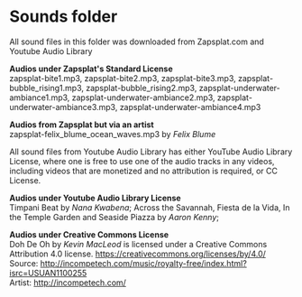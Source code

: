 # Sounds folder

All sound files in this folder was downloaded from Zapsplat.com and Youtube Audio Library

<b> Audios under Zapsplat's Standard License</b>
<br>
zapsplat-bite1.mp3, zapsplat-bite2.mp3, zapsplat-bite3.mp3, zapsplat-bubble_rising1.mp3, zapsplat-bubble_rising2.mp3, zapsplat-underwater-ambiance1.mp3, zapsplat-underwater-ambiance2.mp3, zapsplat-underwater-ambiance3.mp3, zapsplat-underwater-ambiance4.mp3

<b> Audios from Zapsplat but via an artist</b>
<br>
zapsplat-felix_blume_ocean_waves.mp3 by <i>Felix Blume</i>


All sound files from Youtube Audio Library has either YouTube Audio Library License, where one is free to use one of the audio tracks in any videos, including videos that are monetized and no attribution is required, or CC License.

<b> Audios under Youtube Audio Library License</b>
<br>
Timpani Beat by <i>Nana Kwabena</i>; Across the Savannah, Fiesta de la Vida, In the Temple Garden and Seaside Piazza by <i>Aaron Kenny</i>;

<b> Audios under Creative Commons License</b>
<br>
Doh De Oh by <i>Kevin MacLeod</i> is licensed under a Creative Commons Attribution 4.0 license. https://creativecommons.org/licenses/by/4.0/
<br>
Source: http://incompetech.com/music/royalty-free/index.html?isrc=USUAN1100255
<br>
Artist: http://incompetech.com/
